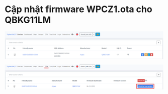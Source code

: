 # Cập nhật firmware WPCZ1.ota cho QBKG11LM
![QBKG11LM1](images/QBKG11LM_Z2M_1.png)

![QBKG11LM2](images/QBKG11LM_Z2M_2.png)